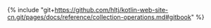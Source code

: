 {% include "git+https://github.com/hltj/kotlin-web-site-cn.git/pages/docs/reference/collection-operations.md#gitbook" %}
